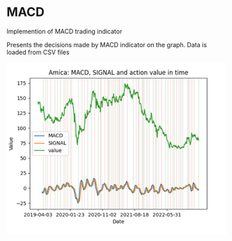 # MACD
Implemention of MACD trading indicator

Presents the decisions made by MACD indicator on the graph. Data is loaded from CSV files

![alt text](https://github.com/Drillllll/MACD/blob/main/MACD_result.jpg?raw=true)

